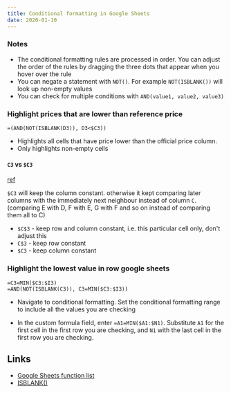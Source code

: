 ```yaml
---
title: Conditional formatting in Google Sheets
date: 2020-01-10
---
```


### Notes

- The conditional formatting rules are processed in order. You can adjust the order of the rules by dragging the three dots that appear when you hover over the rule
- You can negate a statement with `NOT()`. For example `NOT(ISBLANK())` will look up non-empty values
- You can check for multiple conditions with `AND(value1, value2, value3)`

### Highlight prices that are lower than reference price

```
=(AND(NOT(ISBLANK(D3)), D3<$C3))
```

- Highlights all cells that have price lower than the official price column.
- Only highlights non-empty cells

#### `C3` vs `$C3`

[ref](https://support.google.com/docs/thread/5592506?hl=en&msgid=5593381)

`$C3` will keep the column constant. otherwise it kept comparing later columns with the immediately next neighbour instead of column `C`. (comparing E with D, F with E, G with F and so on instead of comparing them all to C)

- `$C$3` - keep row and column constant, i.e. this particular cell only, don't adjust this
- `C$3` - keep row constant
- `$C3` - keep column constant

### Highlight the lowest value in row google sheets

```
=C3=MIN($C3:$I3)
=AND(NOT(ISBLANK(C3)), C3=MIN($C3:$I3))
```

- Navigate to conditional formatting. Set the conditional formatting range to include all the values you are checking

- In the custom formula field, enter `=A1=MIN($A1:$N1)`. Substitute `A1` for the first cell in the first row you are checking, and `N1` with the last cell in the first row you are checking.

## Links

- [Google Sheets function list](https://support.google.com/docs/table/25273?hl=en&ref_topic=3105625)
- [ISBLANK()](https://support.google.com/docs/answer/3093290?hl=en&ref_topic=3105471#)
